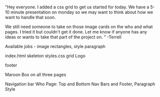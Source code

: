 <!-- Terrell's -->
"Hey everyone. I added a css grid to get us started for today.
We have a 5-10 minute presentation on monday so we may want 
to think about how we want to handle that soon. 

We still need someone to take on those image cards on the who and what pages.
I tried it but couldn't get it done. Let me know if anyone has any ideas
or wants to take that part of the project on. " -Terrell

Available jobs - image rectangles, style paragraph

<!-- Alax's -->
index.html skeleton
styles.css grid
Logo


<!-- Josey's -->
footer



<!-- Stephanie's -->
Maroon Box  on all three pages


<!-- Monica's -->
Navigation bar Who Page: 
Top and Bottom Nav Bars and 
Footer, 
Paragraph Style

